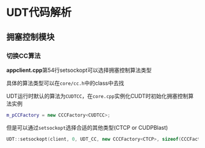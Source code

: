 # UDT代码解析

## 拥塞控制模块

### 切换CC算法

**appclient.cpp**第54行setsockopt可以选择拥塞控制算法类型

具体的算法类型可以在`core/cc.h`中的class中去找

UDT运行时默认的算法为`CUDTCC`，在`core.cpp`实例化CUDT时初始化拥塞控制算法实例

```C++
m_pCCFactory = new CCCFactory<CUDTCC>;
```

但是可以通过`setsockopt`选择合适的其他类型(CTCP or CUDPBlast)

```C++
UDT::setsockopt(client, 0, UDT_CC, new CCCFactory<CTCP>, sizeof(CCCFactory<CTCP>));
```

